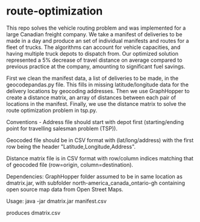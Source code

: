# route-optimization

This repo solves the vehicle routing problem and was implemented for a large Canadian freight company. We take a manifest of deliveries to be made in a day and produce an set of individual manifests and routes for a fleet of trucks. The algorithms can account for vehicle capacities, and having multiple truck depots to dispatch from. Our optimized solution represented a 5% decrease of travel distance on average compared to previous practice at the company, amounting to significant fuel savings.

First we clean the manifest data, a list of deliveries to be made, in the geocodepandas.py file. This fills in missing latitude/longitude data for the delivery locations by geocoding addresses. Then we use GraphHopper to create a distance matrix, an array of distances between each pair of locations in the manifest. Finally, we use the distance matrix to solve the route optimization problem in tsp.py.

Conventions - Address file should start with depot first (starting/ending point for travelling salesman problem (TSP)).

Geocoded file should be in CSV format with (lat/long/address) with the first row being the header "Latitude,Longitude,Address".

Distance matrix file is in CSV format with row/column indices matching that of geocoded file (row=origin, column=destination).

Dependencies: GraphHopper folder assumed to be in same location as dmatrix.jar, with subfolder north-america_canada_ontario-gh containing open source map data from Open Street Maps.

Usage: java -jar dmatrix.jar manifest.csv

produces dmatrix.csv
